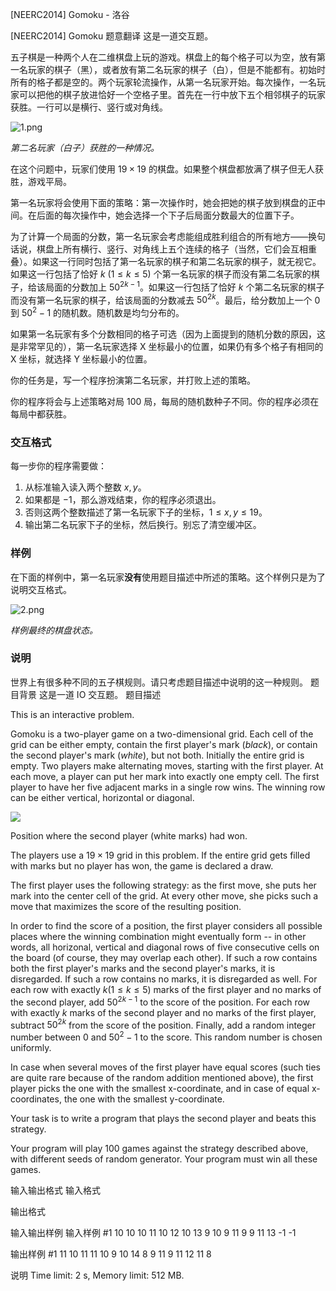 



[NEERC2014] Gomoku - 洛谷














[NEERC2014] Gomoku
题意翻译
这是一道交互题。

五子棋是一种两个人在二维棋盘上玩的游戏。棋盘上的每个格子可以为空，放有第一名玩家的棋子（黑），或者放有第二名玩家的棋子（白），但是不能都有。初始时所有的格子都是空的。两个玩家轮流操作，从第一名玩家开始。每次操作，一名玩家可以把他的棋子放进恰好一个空格子里。首先在一行中放下五个相邻棋子的玩家获胜。一行可以是横行、竖行或对角线。

![1.png](https://upload.acmicpc.net/23c94254-2783-405a-907b-7b66bea5514b/-/preview/)

*第二名玩家（白子）获胜的一种情况。*

在这个问题中，玩家们使用 $19 \times 19$ 的棋盘。如果整个棋盘都放满了棋子但无人获胜，游戏平局。

第一名玩家将会使用下面的策略：第一次操作时，她会把她的棋子放到棋盘的正中间。在后面的每次操作中，她会选择一个下子后局面分数最大的位置下子。

为了计算一个局面的分数，第一名玩家会考虑能组成胜利组合的所有地方——换句话说，棋盘上所有横行、竖行、对角线上五个连续的格子（当然，它们会互相重叠）。如果这一行同时包括了第一名玩家的棋子和第二名玩家的棋子，就无视它。如果这一行包括了恰好 $k\ (1\le k\le 5)$ 个第一名玩家的棋子而没有第二名玩家的棋子，给该局面的分数加上 $50^{2k-1}$。如果这一行包括了恰好 $k$ 个第二名玩家的棋子而没有第一名玩家的棋子，给该局面的分数减去 $50^{2k}$。最后，给分数加上一个 $0$ 到 $50^2-1$ 的随机数。随机数是均匀分布的。

如果第一名玩家有多个分数相同的格子可选（因为上面提到的随机分数的原因，这是非常罕见的），第一名玩家选择 X 坐标最小的位置，如果仍有多个格子有相同的 X 坐标，就选择 Y 坐标最小的位置。

你的任务是，写一个程序扮演第二名玩家，并打败上述的策略。

你的程序将会与上述策略对局 $100$ 局，每局的随机数种子不同。你的程序必须在每局中都获胜。

### 交互格式

每一步你的程序需要做：

1. 从标准输入读入两个整数 $x,y$。
2. 如果都是 $-1$，那么游戏结束，你的程序必须退出。
3. 否则这两个整数描述了第一名玩家下子的坐标，$1\le x,y\le 19$。
4. 输出第二名玩家下子的坐标，然后换行。别忘了清空缓冲区。

### 样例

在下面的样例中，第一名玩家**没有**使用题目描述中所述的策略。这个样例只是为了说明交互格式。

![2.png](https://s1.ax1x.com/2020/10/29/B8voct.png)

*样例最终的棋盘状态。*

### 说明

世界上有很多种不同的五子棋规则。请只考虑题目描述中说明的这一种规则。
题目背景
这是一道 IO 交互题。
题目描述


This is an interactive problem.

Gomoku is a two-player game on a two-dimensional grid. Each cell of the grid can be either empty, contain the first player's mark $(black),$ or contain the second player's mark $(white),$ but not both. Initially the entire grid is empty. Two players make alternating moves, starting with the first player. At each move, a player can put her mark into exactly one empty cell. The first player to have her five adjacent marks in a single row wins. The winning row can be either vertical, horizontal or diagonal.

![](https://upload.acmicpc.net/23c94254-2783-405a-907b-7b66bea5514b/-/preview/)

Position where the second player (white marks) had won.

The players use a $19 \times 19$ grid in this problem. If the entire grid gets filled with marks but no player has won, the game is declared a draw.

The first player uses the following strategy: as the first move, she puts her mark into the center cell of the grid. At every other move, she picks such a move that maximizes the score of the resulting position.

In order to find the score of a position, the first player considers all possible places where the winning combination might eventually form -- in other words, all horizonal, vertical and diagonal rows of five consecutive cells on the board (of course, they may overlap each other). If such a row contains both the first player's marks and the second player's marks, it is disregarded. If such a row contains no marks, it is disregarded as well. For each row with exactly $k (1 \le k \le 5)$ marks of the first player and no marks of the second player, add $50^{2k−1}$ to the score of the position. For each row with exactly $k$ marks of the second player and no marks of the first player, subtract $50^{2k}$ from the score of the position. Finally, add a random integer number between $0$ and $50^{2} − 1$ to the score. This random number is chosen uniformly.

In case when several moves of the first player have equal scores (such ties are quite rare because of the random addition mentioned above), the first player picks the one with the smallest x-coordinate, and in case of equal x-coordinates, the one with the smallest y-coordinate.

Your task is to write a program that plays the second player and beats this strategy.

Your program will play $100$ games against the strategy described above, with different seeds of random generator. Your program must win all these games.


输入输出格式
输入格式



输出格式



输入输出样例
输入样例 #1
10 10
10 11
10 12
10 13
9 10
9 11
9 9
11 13
-1 -1

输出样例 #1
11 10
11 11
10 9
10 14
8 9
11 9
11 12
11 8

说明
Time limit: 2 s, Memory limit: 512 MB. 








